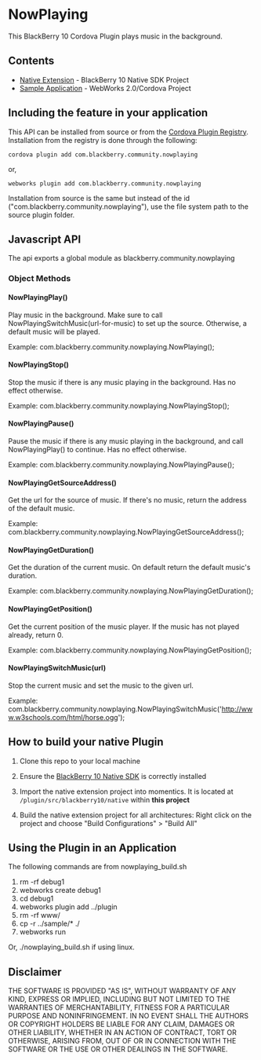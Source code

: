 # NowPlaying #

This BlackBerry 10 Cordova Plugin plays music in the background.

## Contents ##

* [Native Extension](plugin/src/blackberry10/native) - BlackBerry 10 Native SDK Project
* [Sample Application](sample) - WebWorks 2.0/Cordova Project

## Including the feature in your application

This API can be installed from source or from the [Cordova Plugin Registry](http://plugins.cordova.io/). Installation from the registry is done through the following:

	cordova plugin add com.blackberry.community.nowplaying

or,
	
	webworks plugin add com.blackberry.community.nowplaying

Installation from source is the same but instead of the id ("com.blackberry.community.nowplaying"), use the file system path to the source plugin folder.

## Javascript API ##

The api exports a global module as blackberry.community.nowplaying

### Object Methods ###

#### NowPlayingPlay() ####
Play music in the background. Make sure to call NowPlayingSwitchMusic(url-for-music) to set up the source. Otherwise, a default music will be played.

Example:
	com.blackberry.community.nowplaying.NowPlaying();

#### NowPlayingStop() ####
Stop the music if there is any music playing in the background. Has no effect otherwise.

Example:
	com.blackberry.community.nowplaying.NowPlayingStop();

#### NowPlayingPause() ####
Pause the music if there is any music playing in the background, and call NowPlayingPlay() to continue. Has no effect otherwise.

Example:
	com.blackberry.community.nowplaying.NowPlayingPause();	

#### NowPlayingGetSourceAddress() ####
Get the url for the source of music. If there's no music, return the address of the default music.

Example:
	com.blackberry.community.nowplaying.NowPlayingGetSourceAddress();

#### NowPlayingGetDuration() ####
Get the duration of the current music. On default return the default music's duration.

Example:
	com.blackberry.community.nowplaying.NowPlayingGetDuration();

#### NowPlayingGetPosition() ####
Get the current position of the music player. If the music has not played already, return 0.

Example:
	com.blackberry.community.nowplaying.NowPlayingGetPosition();

#### NowPlayingSwitchMusic(url) ####
Stop the current music and set the music to the given url.

Example:
	com.blackberry.community.nowplaying.NowPlayingSwitchMusic('http://www.w3schools.com/html/horse.ogg');

## How to build your native Plugin

1.  Clone this repo to your local machine

2.  Ensure the [BlackBerry 10 Native SDK](https://developer.blackberry.com/native/download/sdk) is correctly installed

3.  Import the native extension project into momentics. It is located at `/plugin/src/blackberry10/native` within **this project**

4.  Build the native extension project for all architectures: Right click on the project and choose "Build Configurations" > "Build All"



## Using the Plugin in an Application
The following commands are from nowplaying_build.sh

1. rm -rf debug1
2. webworks create debug1
3. cd debug1
4. webworks plugin add ../plugin
5. rm -rf www/
6. cp -r ../sample/* ./
7. webworks run

Or, ./nowplaying_build.sh if using linux.

## Disclaimer

THE SOFTWARE IS PROVIDED "AS IS", WITHOUT WARRANTY OF ANY KIND, EXPRESS OR IMPLIED, INCLUDING BUT NOT LIMITED TO THE WARRANTIES OF MERCHANTABILITY, FITNESS FOR A PARTICULAR PURPOSE AND NONINFRINGEMENT. IN NO EVENT SHALL THE AUTHORS OR COPYRIGHT HOLDERS BE LIABLE FOR ANY CLAIM, DAMAGES OR OTHER LIABILITY, WHETHER IN AN ACTION OF CONTRACT, TORT OR OTHERWISE, ARISING FROM, OUT OF OR IN CONNECTION WITH THE SOFTWARE OR THE USE OR OTHER DEALINGS IN THE SOFTWARE.

